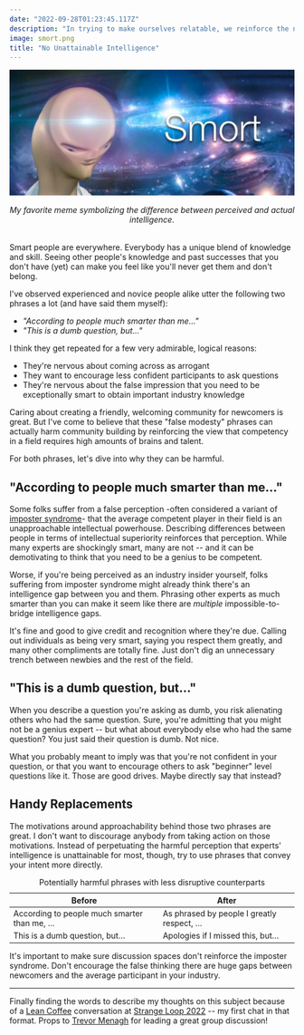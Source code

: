 ```yaml
---
date: "2022-09-28T01:23:45.117Z"
description: "In trying to make ourselves relatable, we reinforce the negative perception of intelligence gaps."
image: smort.png
title: "No Unattainable Intelligence"
---
```


![Meme of distorted head looking stupid over a background of bright galaxies. Caption: "Smort"](./smort.png)

<em style="display:block;margin-bottom:2rem;text-align:center;">
My favorite meme symbolizing the difference between perceived and actual intelligence.
<br />
</em>

Smart people are everywhere.
Everybody has a unique blend of knowledge and skill.
Seeing other people's knowledge and past successes that you don't have (yet) can make you feel like you'll never get them and don't belong.

I've observed experienced and novice people alike utter the following two phrases a lot (and have said them myself):

-   _"According to people much smarter than me..."_
-   _"This is a dumb question, but..."_

I think they get repeated for a few very admirable, logical reasons:

-   They're nervous about coming across as arrogant
-   They want to encourage less confident participants to ask questions
-   They're nervous about the false impression that you need to be exceptionally smart to obtain important industry knowledge

Caring about creating a friendly, welcoming community for newcomers is great.
But I've come to believe that these "false modesty" phrases can actually harm community building by reinforcing the view that competency in a field requires high amounts of brains and talent.

For both phrases, let's dive into why they can be harmful.

## "According to people much smarter than me..."

Some folks suffer from a false perception -often considered a variant of [imposter syndrome](https://en.wikipedia.org/wiki/Impostor_syndrome)- that the average competent player in their field is an unapproachable intellectual powerhouse.
Describing differences between people in terms of intellectual superiority reinforces that perception.
While many experts are shockingly smart, many are not -- and it can be demotivating to think that you need to be a genius to be competent.

Worse, if you're being perceived as an industry insider yourself, folks suffering from imposter syndrome might already think there's an intelligence gap between you and them.
Phrasing other experts as much smarter than you can make it seem like there are _multiple_ impossible-to-bridge intelligence gaps.

It's fine and good to give credit and recognition where they're due.
Calling out individuals as being very smart, saying you respect them greatly, and many other compliments are totally fine.
Just don't dig an unnecessary trench between newbies and the rest of the field.

## "This is a dumb question, but..."

When you describe a question you're asking as dumb, you risk alienating others who had the same question.
Sure, you're admitting that you might not be a genius expert -- but what about everybody else who had the same question?
You just said their question is dumb.
Not nice.

What you probably meant to imply was that you're not confident in your question, or that you want to encourage others to ask "beginner" level questions like it.
Those are good drives.
Maybe directly say that instead?

## Handy Replacements

The motivations around approachability behind those two phrases are great.
I don't want to discourage anybody from taking action on those motivations.
Instead of perpetuating the harmful perception that experts' intelligence is unattainable for most, though, try to use phrases that convey your intent more directly.

<table class="large">
    <thead>
        <tr>
            <th scope="col">Before</th>
            <th scope="col">After</th>
        </tr>
    </thead>
    <tbody>
        <tr>
            <td>According to people much smarter than me, …</td>
            <td>As phrased by people I greatly respect, …</td>
        </tr>
        <tr>
            <td>This is a dumb question, but…</td>
            <td>Apologies if I missed this, but…</td>
        </tr>
    </tbody>
    <caption>Potentially harmful phrases with less disruptive counterparts</caption>
</table>

It's important to make sure discussion spaces don't reinforce the imposter syndrome.
Don't encourage the false thinking there are huge gaps between newcomers and the average participant in your industry.

---

Finally finding the words to describe my thoughts on this subject because of a [Lean Coffee](https://leancoffee.org) conversation at [Strange Loop 2022](https://www.thestrangeloop.com) -- my first chat in that format.
Props to [Trevor Menagh](https://twitter.com/trevmex) for leading a great group discussion!
